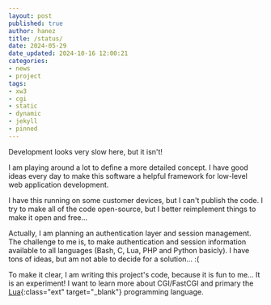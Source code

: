 ```yaml
---
layout: post
published: true
author: hanez
title: /status/
date: 2024-05-29
date_updated: 2024-10-16 12:00:21
categories:
- news
- project
tags:
- xw3
- cgi
- static
- dynamic
- jekyll
- pinned
---
```


Development looks very slow here, but it isn't!

I am playing around a lot to define a more detailed concept. I have good ideas every day to make this software a helpful framework for low-level web application development.

I have this running on some customer devices, but I can't publish the code. I try to make all of the code open-source, but I better reimplement things to make it open and free...

Actually, I am planning an authentication layer and session management. The challenge to me is, to make authentication and session information available to all languages \(Bash, C, Lua, PHP and Python basicly\). I have tons of ideas, but am not able to decide for a solution... :\(

To make it clear, I am writing this project's code, because it is fun to me... It is an experiment! I want to learn more about CGI/FastCGI and primary the [Lua](https://www.lua.org/){:class="ext" target="_blank"} programming language.


